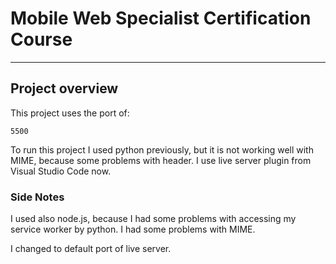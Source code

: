 # Mobile Web Specialist Certification Course

---

## Project overview

This project uses the port of:

```
5500
```

To run this project I used python previously, but it is not working well with MIME, because some problems with header. I use live server plugin from Visual Studio Code now.

### Side Notes

I used also node.js, because I had some problems with accessing my service worker by python. I had some problems with MIME.

I changed to default port of live server.
